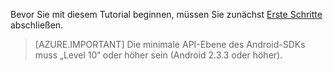 Bevor Sie mit diesem Tutorial beginnen, müssen Sie zunächst [Erste Schritte](../articles/mobile-engagement/mobile-engagement-android-get-started.md) abschließen.

> [AZURE.IMPORTANT] Die minimale API-Ebene des Android-SDKs muss „Level 10“ oder höher sein (Android 2.3.3 oder höher).
